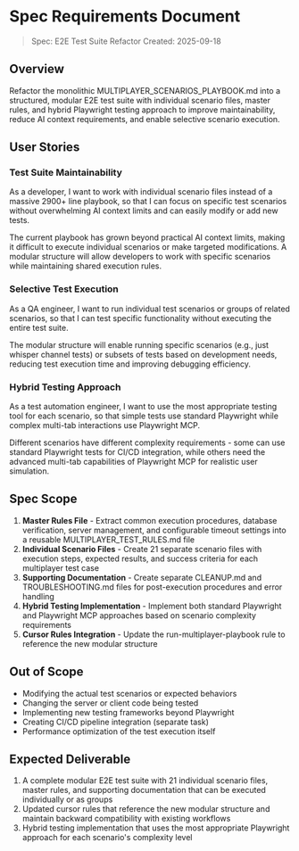 # Spec Requirements Document

> Spec: E2E Test Suite Refactor
> Created: 2025-09-18

## Overview

Refactor the monolithic MULTIPLAYER_SCENARIOS_PLAYBOOK.md into a structured, modular E2E test suite with individual scenario files, master rules, and hybrid Playwright testing approach to improve maintainability, reduce AI context requirements, and enable selective scenario execution.

## User Stories

### Test Suite Maintainability

As a developer, I want to work with individual scenario files instead of a massive 2900+ line playbook, so that I can focus on specific test scenarios without overwhelming AI context limits and can easily modify or add new tests.

The current playbook has grown beyond practical AI context limits, making it difficult to execute individual scenarios or make targeted modifications. A modular structure will allow developers to work with specific scenarios while maintaining shared execution rules.

### Selective Test Execution

As a QA engineer, I want to run individual test scenarios or groups of related scenarios, so that I can test specific functionality without executing the entire test suite.

The modular structure will enable running specific scenarios (e.g., just whisper channel tests) or subsets of tests based on development needs, reducing test execution time and improving debugging efficiency.

### Hybrid Testing Approach

As a test automation engineer, I want to use the most appropriate testing tool for each scenario, so that simple tests use standard Playwright while complex multi-tab interactions use Playwright MCP.

Different scenarios have different complexity requirements - some can use standard Playwright tests for CI/CD integration, while others need the advanced multi-tab capabilities of Playwright MCP for realistic user simulation.

## Spec Scope

1. **Master Rules File** - Extract common execution procedures, database verification, server management, and configurable timeout settings into a reusable MULTIPLAYER_TEST_RULES.md file
2. **Individual Scenario Files** - Create 21 separate scenario files with execution steps, expected results, and success criteria for each multiplayer test case
3. **Supporting Documentation** - Create separate CLEANUP.md and TROUBLESHOOTING.md files for post-execution procedures and error handling
4. **Hybrid Testing Implementation** - Implement both standard Playwright and Playwright MCP approaches based on scenario complexity requirements
5. **Cursor Rules Integration** - Update the run-multiplayer-playbook rule to reference the new modular structure

## Out of Scope

- Modifying the actual test scenarios or expected behaviors
- Changing the server or client code being tested
- Implementing new testing frameworks beyond Playwright
- Creating CI/CD pipeline integration (separate task)
- Performance optimization of the test execution itself

## Expected Deliverable

1. A complete modular E2E test suite with 21 individual scenario files, master rules, and supporting documentation that can be executed individually or as groups
2. Updated cursor rules that reference the new modular structure and maintain backward compatibility with existing workflows
3. Hybrid testing implementation that uses the most appropriate Playwright approach for each scenario's complexity level

